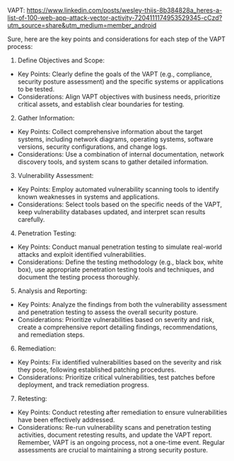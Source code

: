 

VAPT:
https://www.linkedin.com/posts/wesley-thijs-8b384828a_heres-a-list-of-100-web-app-attack-vector-activity-7204111174953529345-cCzd?utm_source=share&utm_medium=member_android

 
Sure, here are the key points and considerations for each step of the VAPT process:
1. Define Objectives and Scope:
* Key Points: Clearly define the goals of the VAPT (e.g., compliance, security posture assessment) and the specific systems or applications to be tested.
* Considerations: Align VAPT objectives with business needs, prioritize critical assets, and establish clear boundaries for testing.
2. Gather Information:
* Key Points: Collect comprehensive information about the target systems, including network diagrams, operating systems, software versions, security configurations, and change logs.
* Considerations: Use a combination of internal documentation, network discovery tools, and system scans to gather detailed information.
3. Vulnerability Assessment:
* Key Points: Employ automated vulnerability scanning tools to identify known weaknesses in systems and applications.
* Considerations: Select tools based on the specific needs of the VAPT, keep vulnerability databases updated, and interpret scan results carefully.
4. Penetration Testing:
* Key Points: Conduct manual penetration testing to simulate real-world attacks and exploit identified vulnerabilities.
* Considerations: Define the testing methodology (e.g., black box, white box), use appropriate penetration testing tools and techniques, and document the testing process thoroughly.
5. Analysis and Reporting:
* Key Points: Analyze the findings from both the vulnerability assessment and penetration testing to assess the overall security posture.
* Considerations: Prioritize vulnerabilities based on severity and risk, create a comprehensive report detailing findings, recommendations, and remediation steps.
6. Remediation:
* Key Points: Fix identified vulnerabilities based on the severity and risk they pose, following established patching procedures.
* Considerations: Prioritize critical vulnerabilities, test patches before deployment, and track remediation progress.
7. Retesting:
* Key Points: Conduct retesting after remediation to ensure vulnerabilities have been effectively addressed.
* Considerations: Re-run vulnerability scans and penetration testing activities, document retesting results, and update the VAPT report.
Remember, VAPT is an ongoing process, not a one-time event. Regular assessments are crucial to maintaining a strong security posture.
